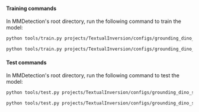 #### Training commands

In MMDetection's root directory, run the following command to train the model:

```bash
python tools/train.py projects/TextualInversion/configs/grounding_dino_swin-t_finetune_8xb2_20e_robi.py 
```

```bash
python tools/train.py projects/TextualInversion/configs/grounding_dino_swin-t_finetune_text_8xb2_20e_robi.py 
```


#### Test commands

In MMDetection's root directory, run the following command to test the model:

```bash
python tools/test.py projects/TextualInversion/configs/grounding_dino_swin-t_finetune_8xb2_20e_robi.py  ${CHECKPOINT_PATH} # --show --out result.pkl

``` 
```bash
python tools/test.py projects/TextualInversion/configs/grounding_dino_swin-t_finetune_text_8xb2_20e_robi.py  ${CHECKPOINT_PATH} # --show --out result.pkl
``` 